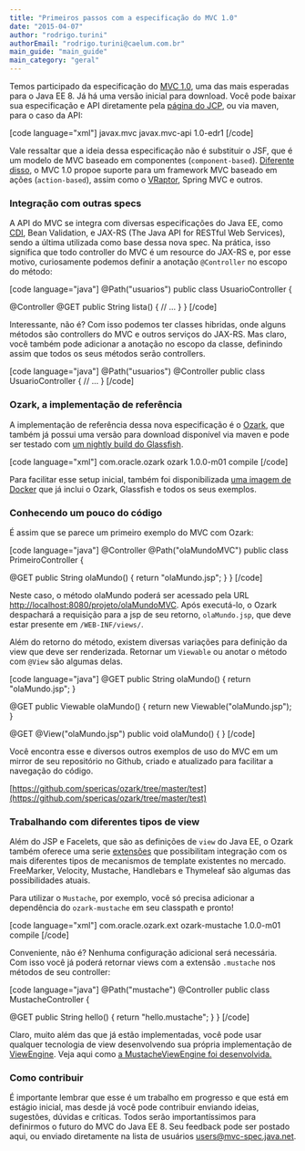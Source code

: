 ```yaml
---
title: "Primeiros passos com a especificação do MVC 1.0"
date: "2015-04-07"
author: "rodrigo.turini"
authorEmail: "rodrigo.turini@caelum.com.br"
main_guide: "main_guide"
main_category: "geral"
---
```


Temos participado da especificação do [MVC 1.0](https://java.net/projects/mvc-spec/pages/Home), uma das mais esperadas para o Java EE 8. Já há uma versão inicial para download. Você pode baixar sua especificação e API diretamente pela [página do JCP](http://download.oracle.com/otndocs/jcp/mvc-1-edr-spec/index.html), ou via maven, para o caso da API:

\[code language="xml"\] <dependency> <groupId>javax.mvc</groupId> <artifactId>javax.mvc-api</artifactId> <version>1.0-edr1</version> </dependency> \[/code\]

Vale ressaltar que a ideia dessa especificação não é substituir o JSF, que é um modelo de MVC baseado em componentes (`component-based`). [Diferente disso](https://blog.caelum.com.br/entenda-os-mvcs-e-os-frameworks-action-e-component-based/), o MVC 1.0 propoe suporte para um framework MVC baseado em ações (`action-based`), assim como o [VRaptor](http://www.vraptor.org/), Spring MVC e outros.

### Integração com outras specs

A API do MVC se integra com diversas especificações do Java EE, como [CDI](https://blog.caelum.com.br/use-cdi-no-seu-proximo-projeto-java/), Bean Validation, e JAX-RS (The Java API for RESTful Web Services), sendo a última utilizada como base dessa nova spec. Na prática, isso significa que todo controller do MVC é um resource do JAX-RS e, por esse motivo, curiosamente podemos definir a anotação `@Controller` no escopo do método:

\[code language="java"\] @Path("usuarios") public class UsuarioController {

@Controller @GET public String lista() { // ... } } \[/code\]

Interessante, não é? Com isso podemos ter classes hibridas, onde alguns métodos são controllers do MVC e outros serviços do JAX-RS. Mas claro, você também pode adicionar a anotação no escopo da classe, definindo assim que todos os seus métodos serão controllers.

\[code language="java"\] @Path("usuarios") @Controller public class UsuarioController { // ... } \[/code\]

### Ozark, a implementação de referência

A implementação de referência dessa nova especificação é o [Ozark](https://ozark.java.net/), que também já possui uma versão para download disponível via maven e pode ser testado com [um nightly build do Glassfish](http://dlc.sun.com.edgesuite.net/glassfish/4.1/nightly/glassfish-4.1-b13-03_16_2015.zip).

\[code language="xml"\] <dependency> <groupId>com.oracle.ozark</groupId> <artifactId>ozark</artifactId> <version>1.0.0-m01</version> <scope>compile</scope> </dependency> \[/code\]

Para facilitar esse setup inicial, também foi disponibilizada [uma imagem de Docker](https://ozark.java.net/download.html) que já inclui o Ozark, Glassfish e todos os seus exemplos.

### Conhecendo um pouco do código

É assim que se parece um primeiro exemplo do MVC com Ozark:

\[code language="java"\] @Controller @Path("olaMundoMVC") public class PrimeiroController {

@GET public String olaMundo() { return "olaMundo.jsp"; } } \[/code\]

Neste caso, o método olaMundo poderá ser acessado pela URL [http://localhost:8080/projeto/olaMundoMVC](#). Após executá-lo, o Ozark despachará a requisição para a jsp de seu retorno, `olaMundo.jsp`, que deve estar presente em `/WEB-INF/views/`.

Além do retorno do método, existem diversas variações para definição da view que deve ser renderizada. Retornar um `Viewable` ou anotar o método com `@View` são algumas delas.

\[code language="java"\] @GET public String olaMundo() { return "olaMundo.jsp"; }

@GET public Viewable olaMundo() { return new Viewable("olaMundo.jsp"); }

@GET @View("olaMundo.jsp") public void olaMundo() { } \[/code\]

Você encontra esse e diversos outros exemplos de uso do MVC em um mirror de seu repositório no Github, criado e atualizado para facilitar a navegação do código.

[https://github.com/spericas/ozark/tree/master/test](https://github.com/spericas/ozark/tree/master/test)

### Trabalhando com diferentes tipos de view

Além do JSP e Facelets, que são as definições de `view` do Java EE, o Ozark também oferece uma serie [extensões](https://github.com/spericas/ozark/tree/master/ext) que possibilitam integração com os mais diferentes tipos de mecanismos de template existentes no mercado. FreeMarker, Velocity, Mustache, Handlebars e Thymeleaf são algumas das possibilidades atuais.

Para utilizar o `Mustache`, por exemplo, você só precisa adicionar a dependência do `ozark-mustache` em seu classpath e pronto!

\[code language="xml"\] <dependency> <groupId>com.oracle.ozark.ext</groupId> <artifactId>ozark-mustache</artifactId> <version>1.0.0-m01</version> <scope>compile</scope> </dependency> \[/code\]

Conveniente, não é? Nenhuma configuração adicional será necessária. Com isso você já poderá retornar views com a extensão `.mustache` nos métodos de seu controller:

\[code language="java"\] @Path("mustache") @Controller public class MustacheController {

@GET public String hello() { return "hello.mustache"; } } \[/code\]

Claro, muito além das que já estão implementadas, você pode usar qualquer tecnologia de view desenvolvendo sua própria implementação de [ViewEngine](https://github.com/spericas/mvc-spec/blob/master/api/src/main/java/javax/mvc/engine/ViewEngine.java). Veja aqui como [a MustacheViewEngine foi desenvolvida.](https://github.com/spericas/ozark/blob/master/ext/mustache/src/main/java/com/oracle/ozark/ext/mustache/MustacheViewEngine.java)

### Como contribuir

É importante lembrar que esse é um trabalho em progresso e que está em estágio inicial, mas desde já você pode contribuir enviando ideias, sugestões, dúvidas e críticas. Todos serão importantíssimos para definirmos o futuro do MVC do Java EE 8. Seu feedback pode ser postado aqui, ou enviado diretamente na lista de usuários users@mvc-spec.java.net.
